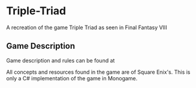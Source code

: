 # Triple-Triad
A recreation of the game Triple Triad as seen in Final Fantasy VIII

## Game Description
Game description and rules can be found at

All concepts and resources found in the game are of Square Enix's.
This is only a C# implementation of the game in Monogame.
